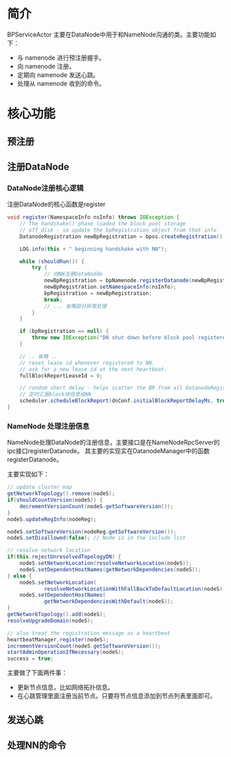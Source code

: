 
# 简介
BPServiceActor 主要在DataNode中用于和NameNode沟通的类。主要功能如下：
- 与 namenode 进行预注册握手。
- 向 namenode 注册。
- 定期向 namenode 发送心跳。
- 处理从 namenode 收到的命令。


# 核心功能

## 预注册


## 注册DataNode

### DataNode注册核心逻辑

注册DataNode的核心函数是register

```java
void register(NamespaceInfo nsInfo) throws IOException {
    // The handshake() phase loaded the block pool storage
    // off disk - so update the bpRegistration object from that info
    DatanodeRegistration newBpRegistration = bpos.createRegistration();

    LOG.info(this + " beginning handshake with NN");

    while (shouldRun()) {
        try {
            // 向NN注册DataNodde
            newBpRegistration = bpNamenode.registerDatanode(newBpRegistration);
            newBpRegistration.setNamespaceInfo(nsInfo);
            bpRegistration = newBpRegistration;
            break;
            // ... 省略部分异常处理
        }
    }

    if (bpRegistration == null) {
        throw new IOException("DN shut down before block pool registered");
    }

    // .. 省略 ..
    // reset lease id whenever registered to NN.
    // ask for a new lease id at the next heartbeat.
    fullBlockReportLeaseId = 0;

    // random short delay - helps scatter the BR from all DatanodeRegistration 
    // 定时汇报block块信息给NN
    scheduler.scheduleBlockReport(dnConf.initialBlockReportDelayMs, true);
}
```

### NameNode 处理注册信息

NameNode处理DataNode的注册信息，主要接口是在NameNodeRpcServer的ipc接口registerDatanode。
其主要的实现实在DatanodeManager中的函数registerDatanode。


主要实现如下：

```java
// update cluster map
getNetworkTopology().remove(nodeS);
if(shouldCountVersion(nodeS)) {
    decrementVersionCount(nodeS.getSoftwareVersion());
}
nodeS.updateRegInfo(nodeReg);

nodeS.setSoftwareVersion(nodeReg.getSoftwareVersion());
nodeS.setDisallowed(false); // Node is in the include list

// resolve network location
if(this.rejectUnresolvedTopologyDN) {
    nodeS.setNetworkLocation(resolveNetworkLocation(nodeS));
    nodeS.setDependentHostNames(getNetworkDependencies(nodeS));
} else {
    nodeS.setNetworkLocation(
            resolveNetworkLocationWithFallBackToDefaultLocation(nodeS));
    nodeS.setDependentHostNames(
            getNetworkDependenciesWithDefault(nodeS));
}
getNetworkTopology().add(nodeS);
resolveUpgradeDomain(nodeS);

// also treat the registration message as a heartbeat
heartbeatManager.register(nodeS);
incrementVersionCount(nodeS.getSoftwareVersion());
startAdminOperationIfNecessary(nodeS);
success = true;

```

主要做了下面两件事：
- 更新节点信息，比如网络拓扑信息。
- 在心跳管理里面注册当前节点。只要将节点信息添加到节点列表里面即可。


## 发送心跳


## 处理NN的命令



